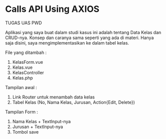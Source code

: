 # Calls API Using AXIOS

TUGAS UAS PWD

Aplikasi yang saya buat dalam studi kasus ini adalah tentang Data Kelas dan CRUD-nya. Konsep dan caranya sama seperti yang ada di materi. Hanya saja disini, saya mengimplementasikan ke dalam tabel kelas.

File yang ditambah :

1. KelasForm.vue
2. Kelas.vue
3. KelasController
4. Kelas.php

Tampilan awal :

1. Link Router untuk menambah data kelas
2. Tabel Kelas (No, Nama Kelas, Jurusan, Action{Edit, Delete})

Tampilan Form :

1. Nama Kelas + TextInput-nya
2. Jurusan + TextInput-nya
3. Tombol save

